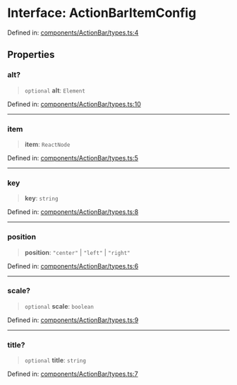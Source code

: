 # Interface: ActionBarItemConfig

Defined in: [components/ActionBar/types.ts:4](https://github.com/onyx-og/prismal-react/blob/58f2a21f9ad6834702d56e0dc3c10bd54a012008/src/components/ActionBar/types.ts#L4)

## Properties

### alt?

> `optional` **alt**: `Element`

Defined in: [components/ActionBar/types.ts:10](https://github.com/onyx-og/prismal-react/blob/58f2a21f9ad6834702d56e0dc3c10bd54a012008/src/components/ActionBar/types.ts#L10)

***

### item

> **item**: `ReactNode`

Defined in: [components/ActionBar/types.ts:5](https://github.com/onyx-og/prismal-react/blob/58f2a21f9ad6834702d56e0dc3c10bd54a012008/src/components/ActionBar/types.ts#L5)

***

### key

> **key**: `string`

Defined in: [components/ActionBar/types.ts:8](https://github.com/onyx-og/prismal-react/blob/58f2a21f9ad6834702d56e0dc3c10bd54a012008/src/components/ActionBar/types.ts#L8)

***

### position

> **position**: `"center"` \| `"left"` \| `"right"`

Defined in: [components/ActionBar/types.ts:6](https://github.com/onyx-og/prismal-react/blob/58f2a21f9ad6834702d56e0dc3c10bd54a012008/src/components/ActionBar/types.ts#L6)

***

### scale?

> `optional` **scale**: `boolean`

Defined in: [components/ActionBar/types.ts:9](https://github.com/onyx-og/prismal-react/blob/58f2a21f9ad6834702d56e0dc3c10bd54a012008/src/components/ActionBar/types.ts#L9)

***

### title?

> `optional` **title**: `string`

Defined in: [components/ActionBar/types.ts:7](https://github.com/onyx-og/prismal-react/blob/58f2a21f9ad6834702d56e0dc3c10bd54a012008/src/components/ActionBar/types.ts#L7)
